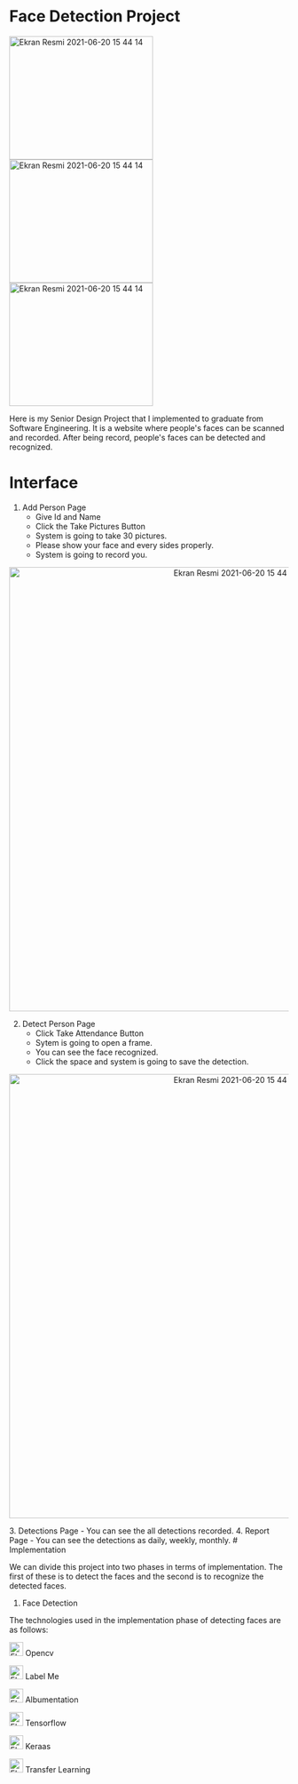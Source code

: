 # Face Detection Project
<p> 
      <img height="222" width="259" alt="Ekran Resmi 2021-06-20 15 44 14" src="https://user-images.githubusercontent.com/69233551/217866964-28e8e76f-9696-45c9-afef-ac414e7f23a6.jpg">
      <img height="222" width="259" alt="Ekran Resmi 2021-06-20 15 44 14" src="https://user-images.githubusercontent.com/69233551/217879393-c355754a-e588-483c-9890-cf0e185ca75d.jpg">
      <img height="222" width="259" alt="Ekran Resmi 2021-06-20 15 44 14" src="https://user-images.githubusercontent.com/69233551/217880638-f858a6e8-c141-4eb3-83d2-5345a2a24721.jpg">
</p>

Here is my Senior Design Project that I implemented to graduate from Software Engineering. It is a website where people's faces can be scanned and recorded. After being record, people's faces can be detected and recognized.

# Interface

1. Add Person Page
      - Give Id and Name
      - Click the Take Pictures Button
      - System is going to take 30 pictures.
      - Please show your face and every sides properly.
      - System is going to record you.
<p align="center"> 
      <img width="800" alt="Ekran Resmi 2021-06-20 15 44 14" src="https://user-images.githubusercontent.com/69233551/217903178-2b080d68-727c-4326-ac65-299c63a496bb.png">

2. Detect Person Page
      - Click Take Attendance Button
      - Sytem is going to open a frame.
      - You can see the face recognized.
      - Click the space and system is going to save the detection.   
<p align="center"> 
      <img width="800" alt="Ekran Resmi 2021-06-20 15 44 14" src="https://user-images.githubusercontent.com/69233551/217902174-022f6c3b-80e9-49d5-908a-ddf85c39efb0.png">
</p>
3. Detections Page
      - You can see the all detections recorded.
4. Report Page
      - You can see the detections as daily, weekly, monthly.
# Implementation

We can divide this project into two phases in terms of implementation. The first of these is to detect the faces and the second is to recognize the detected faces.

1. Face Detection 

The technologies used in the implementation phase of detecting faces are as follows:

<img height="25" width="25" alt="Ekran Resmi 2021-06-20 15 44 14" src="https://user-images.githubusercontent.com/69233551/217892417-5b7cb866-bffc-4e00-8162-b97e1a690e58.png">    Opencv 

<img height="25" width="25" alt="Ekran Resmi 2021-06-20 15 44 14" src="https://user-images.githubusercontent.com/69233551/217893143-caf6b014-a9fb-470f-91ab-e9f7ba7601d1.png">    Label Me

<img height="25" width="25" alt="Ekran Resmi 2021-06-20 15 44 14" src="https://user-images.githubusercontent.com/69233551/217893629-d254e2fb-9c97-4665-a3c5-9a06363de6d9.png">    Albumentation

<img height="25" width="25" alt="Ekran Resmi 2021-06-20 15 44 14" src="https://user-images.githubusercontent.com/69233551/217900991-d5f5cedb-09de-4708-a03e-92998fa2e0bf.png">    Tensorflow

<img height="25" width="25" alt="Ekran Resmi 2021-06-20 15 44 14" src="https://user-images.githubusercontent.com/69233551/217901305-6a161b40-a729-4788-b998-6acac127045f.png">    Keraas

<img height="25" width="25" alt="Ekran Resmi 2021-06-20 15 44 14" src="https://user-images.githubusercontent.com/69233551/217901625-871ef88f-1f10-4023-8dde-5721f767b792.jpg">    Transfer Learning 











